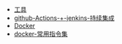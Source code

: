
* [工具](工具/README.md)
 * [github-Actions-+-jenkins-持续集成](工具/github-Actions-+-jenkins-持续集成.md)
* [Docker](Docker/README.md)
 * [docker-常用指令集](工具/docker-常用指令集.md)
